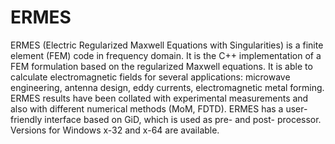 # ERMES
ERMES (Electric Regularized Maxwell Equations with Singularities) is a finite element (FEM) code in frequency domain. It is the C++ implementation of a FEM formulation based on the regularized Maxwell equations. It is able to calculate electromagnetic fields for several applications: microwave engineering, antenna design, eddy currents, electromagnetic metal forming. ERMES results have been collated with experimental measurements and also with different numerical methods (MoM, FDTD). ERMES has a user-friendly interface based on GiD, which is used as pre- and post- processor. Versions for Windows x-32 and x-64 are available.
